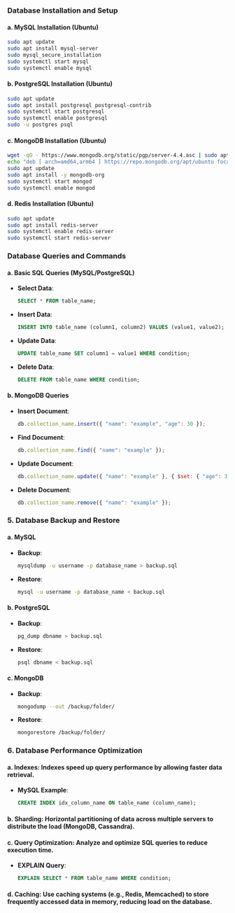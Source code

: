 ### **Database Installation and Setup**

#### a. **MySQL Installation (Ubuntu)**
```bash
sudo apt update
sudo apt install mysql-server
sudo mysql_secure_installation
sudo systemctl start mysql
sudo systemctl enable mysql
```

#### b. **PostgreSQL Installation (Ubuntu)**
```bash
sudo apt update
sudo apt install postgresql postgresql-contrib
sudo systemctl start postgresql
sudo systemctl enable postgresql
sudo -u postgres psql
```

#### c. **MongoDB Installation (Ubuntu)**
```bash
wget -qO - https://www.mongodb.org/static/pgp/server-4.4.asc | sudo apt-key add -
echo "deb [ arch=amd64,arm64 ] https://repo.mongodb.org/apt/ubuntu focal/mongodb-org/4.4 multiverse" | sudo tee /etc/apt/sources.list.d/mongodb-org-4.4.list
sudo apt update
sudo apt install -y mongodb-org
sudo systemctl start mongod
sudo systemctl enable mongod
```

#### d. **Redis Installation (Ubuntu)**
```bash
sudo apt update
sudo apt install redis-server
sudo systemctl enable redis-server
sudo systemctl start redis-server
```

### **Database Queries and Commands**

#### a. **Basic SQL Queries (MySQL/PostgreSQL)**
- **Select Data**: 
  ```sql
  SELECT * FROM table_name;
  ```
- **Insert Data**:
  ```sql
  INSERT INTO table_name (column1, column2) VALUES (value1, value2);
  ```
- **Update Data**:
  ```sql
  UPDATE table_name SET column1 = value1 WHERE condition;
  ```
- **Delete Data**:
  ```sql
  DELETE FROM table_name WHERE condition;
  ```


#### b. **MongoDB Queries**
- **Insert Document**:
  ```js
  db.collection_name.insert({ "name": "example", "age": 30 });
  ```
- **Find Document**:
  ```js
  db.collection_name.find({ "name": "example" });
  ```
- **Update Document**:
  ```js
  db.collection_name.update({ "name": "example" }, { $set: { "age": 31 } });
  ```
- **Delete Document**:
  ```js
  db.collection_name.remove({ "name": "example" });
  ```

### 5. **Database Backup and Restore**

#### a. **MySQL**
- **Backup**:
  ```bash
  mysqldump -u username -p database_name > backup.sql
  ```
- **Restore**:
  ```bash
  mysql -u username -p database_name < backup.sql
  ```

#### b. **PostgreSQL**
- **Backup**:
  ```bash
  pg_dump dbname > backup.sql
  ```
- **Restore**:
  ```bash
  psql dbname < backup.sql
  ```

#### c. **MongoDB**
- **Backup**:
  ```bash
  mongodump --out /backup/folder/
  ```
- **Restore**:
  ```bash
  mongorestore /backup/folder/
  ```


### 6. **Database Performance Optimization**
  
#### a. **Indexes**: Indexes speed up query performance by allowing faster data retrieval.
  - **MySQL Example**:
    ```sql
    CREATE INDEX idx_column_name ON table_name (column_name);
    ```

#### b. **Sharding**: Horizontal partitioning of data across multiple servers to distribute the load (MongoDB, Cassandra).

#### c. **Query Optimization**: Analyze and optimize SQL queries to reduce execution time.
  - **EXPLAIN Query**:
    ```sql
    EXPLAIN SELECT * FROM table_name WHERE condition;
    ```

#### d. **Caching**: Use caching systems (e.g., Redis, Memcached) to store frequently accessed data in memory, reducing load on the database.

